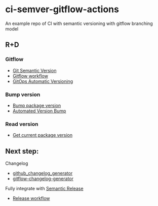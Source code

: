 # ci-semver-gitflow-actions
An example repo of CI with semantic versioning with gitflow branching model

## R+D

### Gitflow

- [Git Semantic Version](https://github.com/marketplace/actions/git-semantic-version)
- [Gitflow workflow](https://github.com/marketplace/actions/gitflow-workflow-action)
- [GitOps Automatic Versioning](https://github.com/marketplace/actions/gitops-automatic-versioning)

### Bump version

- [Bump package version](https://github.com/marketplace/actions/bump-package-version)
- [Automated Version Bump](https://github.com/marketplace/actions/automated-version-bump)

### Read version
- [Get current package version](https://github.com/marketplace/actions/get-current-package-version)

## Next step:

Changelog
- [github_changelog_generator](https://github.com/marketplace/actions/generate-changelog)
- [gitflow-changelog-generator](https://github.com/marketplace/actions/gitflow-changelog-generator)

Fully integrate with [Semantic Release](https://github.com/semantic-release/semantic-release/blob/master/docs/recipes/ci-configurations/github-actions.md)
- [Release workflow](https://github.com/semantic-release/semantic-release/blob/master/docs/recipes/release-workflow/README.md)
